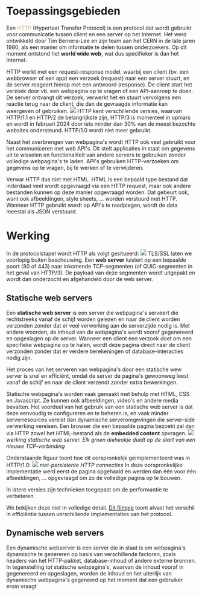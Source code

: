 # Toepassingsgebieden
Een <span style="color:#c8ab83;">HTTP</span> (Hypertext Transfer Protocol) is een protocol dat wordt gebruikt voor communicatie tussen client en een server op het Internet. Het werd ontwikkeld door Tim Berners-Lee en zijn team aan het CERN in de late jaren 1980, als een manier om informatie te delen tussen onderzoekers. Op dit moment ontstond het **world wide web**, wat dus specifieker is dan het Internet.

HTTP werkt met een request-response model, waarbij een client (bv. een webbrowser of een app) een verzoek (request) naar een server stuurt, en de server reageert hierop met een antwoord (response). De client start het verzoek door vb. een webpagina op te vragen of een API-aanroep te doen. De server ontvangt dit verzoek, verwerkt het en stuurt vervolgens een reactie terug naar de client, die dan de gevraagde informatie kan weergeven of gebruiken.
![](https://apwt.gitbook.io/~gitbook/image?url=https%3A%2F%2F3283203901-files.gitbook.io%2F%7E%2Ffiles%2Fv0%2Fb%2Fgitbook-x-prod.appspot.com%2Fo%2Fspaces%252FKrXKbRoPmGxyrXNQktCY%252Fuploads%252Fgit-blob-57be9a965c2efb532ffd85fa277a35036f071e1e%252Fclient-server-base-interaction.png%3Falt%3Dmedia&width=768&dpr=4&quality=100&sign=d7eac965&sv=1)
HTTP kent verschillende versies, waarvan HTTP/1.1 en HTTP/2 de belangrijkste zijn, HTTP/3 is momenteel in opmars en wordt in februari 2024 door iets minder dan 30% van de meest bezochte websites ondersteund. HTTP/1.0 wordt niet meer gebruikt.

Naast het overbrengen van webpagina's wordt HTTP ook veel gebruikt voor het communiceren met web API's. Dit stelt applicaties in staat om gegevens uit te wisselen en functionaliteit van andere servers te gebruiken zonder volledige webpagina's te laden. API's gebruiken HTTP-verzoeken om gegevens op te vragen, bij te werken of te verwijderen.

Verwar HTTP dus niet met HTML. HTML is een bepaald type bestand dat inderdaad veel wordt opgevraagd via een HTTP request, maar ook andere bestanden kunnen op deze manier opgevraagd worden. Dat gebeurt ook, want ook afbeeldingen, style sheets, ... worden verstuurd met HTTP. Wanneer HTTP gebruikt wordt op API's te raadplegen, wordt de data meestal als JSON verstuurd.

# Werking
In de protocolstapel wordt HTTP als volgt gesitueerd:
![](https://3283203901-files.gitbook.io/~/files/v0/b/gitbook-x-prod.appspot.com/o/spaces%2FKrXKbRoPmGxyrXNQktCY%2Fuploads%2Fgit-blob-1d374a60746228b9191df9f4011776885239ba80%2Fhttp_in_stack.svg?alt=media)
TLS/SSL laten we voorlopig buiten beschouwing. Een **web server** luistert op een bepaalde poort (80 of 443) naar inkomende TCP-segmenten (of QUIC-segmenten in het geval van HTTP/3). De payload van deze segmenten wordt uitgepakt en wordt dan onderzocht en afgehandeld door de web server.

## Statische web servers
Een **statische web server** is een server die webpagina's serveert die rechtstreeks vanaf de schijf  worden gelezen en naar de client worden verzonden zonder dat er veel verwerking aan de serverzijde nodig is. Met andere woorden, de inhoud van de webpagina's wordt vooraf gegenereerd en opgeslagen op de server. Wanneer een client een verzoek doet om een specifieke webpagina op te halen, wordt deze pagina direct naar de client verzonden zonder dat er verdere berekeningen of database-interacties nodig zijn.

Het proces van het serveren van webpagina's door een statische wew server is snel en efficiënt, omdat de server de pagina's gewoonweg leest vanaf de schijf en naar de client verzendt zonder extra bewerkingen.

Statische webpagina's worden vaak gemaakt met behulp met HTML, CSS en Javascript. Ze kunnen ook afbeeldingen, video's en andere media bevatten. Het voordeel van het gebruik van een statische web server is dat deze eenvoudig te configureren en te beheren is, en vaak minder serverresources vereist dan dynamische serveromgevingen die server-side verwerking vereisen. Een browser die een bepaalde pagina bezoekt zal dan via HTTP zowel het HTML-bestand als de **embedded content** opvragen.
![](https://apwt.gitbook.io/~gitbook/image?url=https%3A%2F%2F3283203901-files.gitbook.io%2F%7E%2Ffiles%2Fv0%2Fb%2Fgitbook-x-prod.appspot.com%2Fo%2Fspaces%252FKrXKbRoPmGxyrXNQktCY%252Fuploads%252Fgit-blob-6921a5bc1e24e4ea835e6e9f804344ca263be05f%252Fstatische-webserver.png%3Falt%3Dmedia&width=768&dpr=4&quality=100&sign=d19ce99a&sv=1)
*werking statische web server. Elk groen dieheokje duidt op de start van een nieuwe TCP-verbinding*

Onderstaande figuur toont hoe dit oorspronkelijk geïmplementeerd was in HTTP/1.0:
![](https://apwt.gitbook.io/~gitbook/image?url=https%3A%2F%2F3283203901-files.gitbook.io%2F%7E%2Ffiles%2Fv0%2Fb%2Fgitbook-x-prod.appspot.com%2Fo%2Fspaces%252FKrXKbRoPmGxyrXNQktCY%252Fuploads%252Fgit-blob-0b933f4655cf345f397fde8a8d09c0144ef6a3d2%252FHTTP-non-persistent.png%3Falt%3Dmedia&width=400&dpr=2&quality=100&sign=66ff95d8&sv=1)
*niet-persistente HTTP connecties*
In deze oorspronkelijke implementatie werd eerst de pagina opgehaald en werden dan één voor één afbeeldingen, ... opgevraagd om zo de volledige pagina op te bouwen.

In latere versies zijn technieken toegepast om de performantie te verbeteren.

We bekijken deze niet in volledige detail. [Dit filmpje](https://www.youtube.com/embed/2QVxUuTHLus?si=Dyu0SaTvuZFiUlJI) toont alvast het verschil in efficiëntie tussen verschillende implementaties van het protocol.

## Dynamische web servers
Een dynamische webserver is een server die in staat is om webpagina's dynamische te genereren op basis van verschillende factoren, zoals headers van het HTTP-pakket, database-inhoud of andere externe bronnen. In tegenstelling tot statische webpagina's, waarvan de inhoud vooraf in gegenereerd en opgeslagen, worden de inhoud en het uiterlijk van dynamische webpagina's gegeneerd op het moment dat een gebruiker erom vraagt